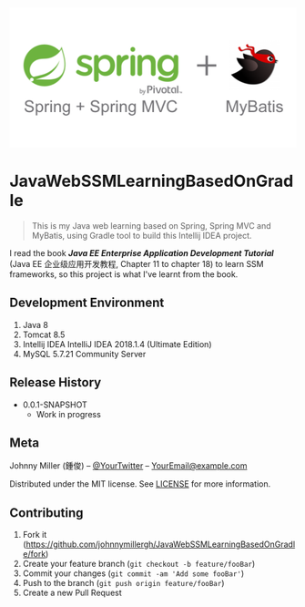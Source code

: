 ![Logo](https://raw.githubusercontent.com/johnnymillergh/MaterialLibrary/master/JavaWebSSMLearning%20Assets/SSM%20Feature%20Graphic.png)

# JavaWebSSMLearningBasedOnGradle

> This is my Java web learning based on Spring, Spring MVC and MyBatis, using Gradle tool to build this Intellij IDEA project.

I read the book ***Java EE Enterprise Application Development Tutorial*** (Java EE 企业级应用开发教程, Chapter 11 to chapter 18) to learn SSM frameworks, so this project is what I've learnt from the book.

## Development Environment

1. Java 8
2. Tomcat 8.5
3. Intellij IDEA IntelliJ IDEA 2018.1.4 (Ultimate Edition)
4. MySQL 5.7.21 Community Server

## Release History

* 0.0.1-SNAPSHOT
    * Work in progress

## Meta

Johnny Miller (鍾俊) – [@YourTwitter](https://twitter.com/dbader_org) – YourEmail@example.com

Distributed under the MIT license. See [LICENSE](https://temp) for more information.

## Contributing

1. Fork it (<https://github.com/johnnymillergh/JavaWebSSMLearningBasedOnGradle/fork>)
2. Create your feature branch (`git checkout -b feature/fooBar`)
3. Commit your changes (`git commit -am 'Add some fooBar'`)
4. Push to the branch (`git push origin feature/fooBar`)
5. Create a new Pull Request
